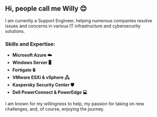 ## Hi, people call me Willy 😊

I am currently a Support Engineer, helping numerous companies resolve issues and concerns in various IT infrastructure and cybersecurity solutions. 

### Skills and Expertise:
- **Microsoft Azure ☁️**
- **Windows Server 🖥️**
- **Fortigate 🔒**
- **VMware ESXi & vSphere 🖧**
- **Kaspersky Security Center 🛡️**
- **Dell PowerConnect & PowerEdge 💻**

I am known for my willingness to help, my passion for taking on new challenges, and, of course, enjoying the journey.
